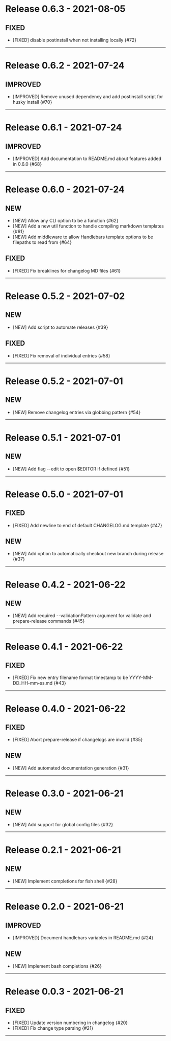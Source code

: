 # Release 0.6.3 - 2021-08-05

## FIXED

- [FIXED] disable postinstall when not installing locally {#72}

---

# Release 0.6.2 - 2021-07-24

## IMPROVED

- [IMPROVED] Remove unused dependency and add postinstall script for husky install {#70}

---

# Release 0.6.1 - 2021-07-24

## IMPROVED

- [IMPROVED] Add documentation to README.md about features added in 0.6.0 {#68}

---

# Release 0.6.0 - 2021-07-24

## NEW

- [NEW] Allow any CLI option to be a function {#62}
- [NEW] Add a new util function to handle compiling markdown templates {#61}
- [NEW] Add middleware to allow Handlebars template options to be filepaths to read from {#64}

## FIXED

- [FIXED] Fix breaklines for changelog MD files {#61}

---

# Release 0.5.2 - 2021-07-02

## NEW

- [NEW] Add script to automate releases {#39}

## FIXED

- [FIXED] Fix removal of individual entries {#58}

---

# Release 0.5.2 - 2021-07-01

## NEW

- [NEW] Remove changelog entries via globbing pattern {#54}

---

# Release 0.5.1 - 2021-07-01

## NEW

- [NEW] Add flag --edit to open $EDITOR if defined {#51}

---

# Release 0.5.0 - 2021-07-01

## FIXED

- [FIXED] Add newline to end of default CHANGELOG.md template {#47}

## NEW

- [NEW] Add option to automatically checkout new branch during release {#37}

---

# Release 0.4.2 - 2021-06-22

## NEW

- [NEW] Add required --validationPattern argument for validate and prepare-release commands {#45}

---

# Release 0.4.1 - 2021-06-22

## FIXED

- [FIXED] Fix new entry filename format timestamp to be YYYY-MM-DD_HH-mm-ss.md {#43}

---

# Release 0.4.0 - 2021-06-22

## FIXED

- [FIXED] Abort prepare-release if changelogs are invalid {#35}

## NEW

- [NEW] Add automated documentation generation {#31}

---

# Release 0.3.0 - 2021-06-21

## NEW

- [NEW] Add support for global config files {#32}

---

# Release 0.2.1 - 2021-06-21

## NEW

- [NEW] Implement completions for fish shell {#28}

---

# Release 0.2.0 - 2021-06-21

## IMPROVED

- [IMPROVED] Document handlebars variables in README.md {#24}

## NEW

- [NEW] Implement bash completions {#26}

---

# Release 0.0.3 - 2021-06-21

## FIXED

- [FIXED] Update version numbering in changelog {#20}
- [FIXED] Fix change type parsing {#21}

---
